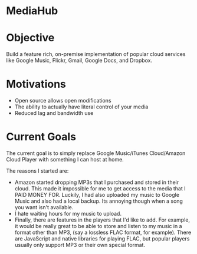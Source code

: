 MediaHub
========

# Objective
Build a feature rich, on-premise implementation of popular cloud services like Google Music, Flickr, Gmail, Google Docs,
and Dropbox.

# Motivations
* Open source allows open modifications
* The ability to actually have literal control of your media
* Reduced lag and bandwidth use

# Current Goals
The current goal is to simply replace Google Music/iTunes Cloud/Amazon Cloud Player with something I can host at home.

The reasons I started are:
* Amazon started dropping MP3s that I purchased and stored in their cloud. This made it impossible for me to get
access to the media that I PAID MONEY FOR. Luckily, I had also uploaded my music to Google Music and also had a local
backup. Its annoying though when a song you want isn't available.
* I hate waiting hours for my music to upload.
* Finally, there are features in the players that I'd like to add. For example, it would be really great to be able to
store and listen to my music in a format other than MP3, (say a lossless FLAC format, for example). There are
JavaScript and native libraries for playing FLAC, but popular players usually only support MP3 or their own special
format.
